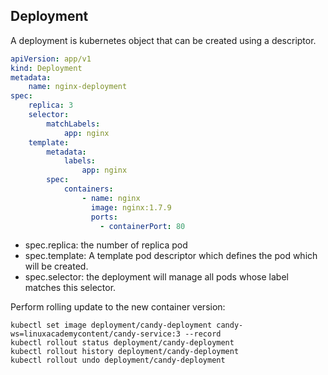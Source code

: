 Deployment
--------

A deployment is kubernetes object that can be created using a descriptor.

```yaml
apiVersion: app/v1
kind: Deployment
metadata:
    name: nginx-deployment
spec:
    replica: 3
    selector:
        matchLabels:
            app: nginx
    template:
        metadata:
            labels:
                app: nginx
        spec:
            containers:
                - name: nginx
                  image: nginx:1.7.9
                  ports:
                    - containerPort: 80 
```

* spec.replica: the number of replica pod
* spec.template: A template pod descriptor which defines the pod which will be created.
* spec.selector: the deployment will manage all pods whose label matches this selector.


Perform rolling update to the new container version:

```shell script
kubectl set image deployment/candy-deployment candy-ws=linuxacademycontent/candy-service:3 --record
kubectl rollout status deployment/candy-deployment
kubectl rollout history deployment/candy-deployment
kubectl rollout undo deployment/candy-deployment
```


